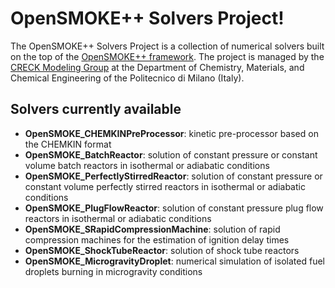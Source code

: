 OpenSMOKE++ Solvers Project!
=====================

The OpenSMOKE++ Solvers Project is a collection of numerical solvers built on the top of the [OpenSMOKE++ framework][1].
The project is managed by the [CRECK Modeling Group][2] at the Department of Chemistry, Materials, and 
Chemical Engineering of the Politecnico di Milano (Italy).


Solvers currently available
---------

 - **OpenSMOKE_CHEMKINPreProcessor**: kinetic pre-processor based on the CHEMKIN format
 - **OpenSMOKE_BatchReactor**: solution of constant pressure or constant volume batch reactors in isothermal or adiabatic conditions
 - **OpenSMOKE_PerfectlyStirredReactor**: solution of constant pressure or constant volume perfectly stirred reactors in isothermal or adiabatic conditions
 - **OpenSMOKE_PlugFlowReactor**: solution of constant pressure plug flow reactors in isothermal or adiabatic conditions 
 - **OpenSMOKE_SRapidCompressionMachine**: solution of rapid compression machines for the estimation of ignition delay times
 - **OpenSMOKE_ShockTubeReactor**: solution of shock tube reactors
 - **OpenSMOKE_MicrogravityDroplet**: numerical simulation of isolated fuel droplets burning in microgravity conditions

  [1]: http://opensmokepp.polimi.it/
  [2]: http://creckmodeling.chem.polimi.it/
